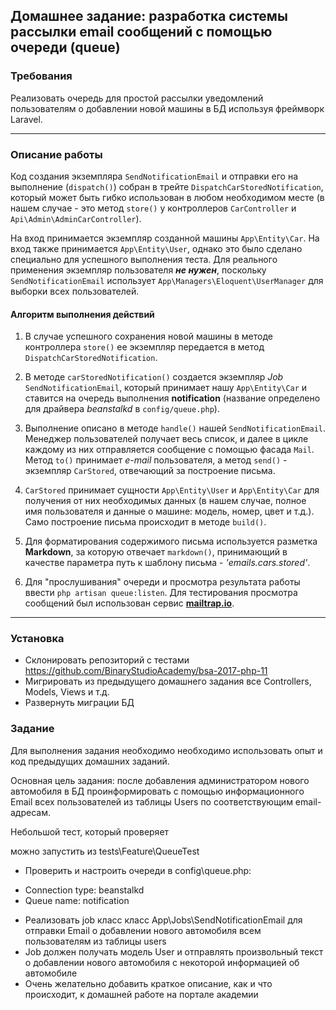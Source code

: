 ## Домашнее задание: разработка системы рассылки email сообщений с помощью очереди (queue)

### Требования
Реализовать очередь для простой рассылки уведомлений пользователям о добавлении новой машины в БД используя фреймворк Laravel.

***

### Описание работы

Код создания экземпляра ```SendNotificationEmail``` и отправки его на выполнение (```dispatch()```) собран в трейте ```DispatchCarStoredNotification```, который может быть гибко использован в любом необходимом месте (в нашем случае - это метод ```store()``` у контроллеров ```CarController``` и ```Api\Admin\AdminCarController```).  

На вход принимается экземпляр созданной машины ```App\Entity\Car```.  На вход также принимается ```App\Entity\User```, однако это было сделано специально для успешного выполнения теста. Для реального применения экземпляр пользователя ***не нужен***, поскольку ```SendNotificationEmail``` использует ```App\Managers\Eloquent\UserManager``` для выборки всех пользователей.  

#### Алгоритм выполнения действий

1. В случае успешного сохранения новой машины в методе контроллера ```store()``` ее экземпляр передается в метод ```DispatchCarStoredNotification```.

2. В методе ```carStoredNotification()``` создается экземпляр _Job_ ```SendNotificationEmail```, который принимает нашу ```App\Entity\Car``` и ставится на очередь выполнения **notification** (название определено для драйвера _beanstalkd_ в ```config/queue.php```).

3. Выполнение описано в методе ```handle()``` нашей  ```SendNotificationEmail```. Менеджер пользователей получает весь список, и далее в цикле каждому из них отправляется сообщение с помощью фасада ```Mail```. Метод ```to()``` принимает _e-mail_ пользователя, а метод ```send()``` - экземпляр ```CarStored```, отвечающий за построение письма.

4. ```CarStored``` принимает сущности ```App\Entity\User``` и ```App\Entity\Car``` для получения от них необходимых данных (в нашем случае, полное имя пользователя и данные о машине: модель, номер, цвет и т.д.). Само построение письма происходит в методе ```build()```.

5. Для форматирования содержимого письма используется разметка **Markdown**, за которую отвечает ```markdown()```, принимающий в качестве параметра путь к шаблону письма - _'emails.cars.stored'_.

6. Для "прослушивания" очереди и просмотра результата работы ввести ```php artisan queue:listen```. 
   Для тестирования просмотра сообщений был использован сервис [**mailtrap.io**](https://mailtrap.io/).

***

### Установка

* Склонировать репозиторий с тестами https://github.com/BinaryStudioAcademy/bsa-2017-php-11
* Мигрировать из предыдущего домашнего задания все Controllers, Models, Views и т.д.
* Развернуть миграции БД


### Задание

Для выполнения задания необходимо необходимо использовать опыт и код предыдущих домашних заданий.

Основная цель задания: после добавления администратором нового автомобиля в БД проинформировать с помощью информационного Email всех
пользователей из таблицы Users по соответствующим email-адресам.

Небольшой тест, который проверяет 

можно запустить из tests\Feature\QueueTest

* Проверить и настроить очереди в config\queue.php:
- Connection type: beanstalkd
- Queue name: notification

* Реализовать job класс класс App\Jobs\SendNotificationEmail для отправки Email о добавлении нового автомобиля всем пользователям из таблицы users
* Job должен получать модель User и отправлять произвольный текст о добавлении нового автомобиля с некоторой информацией об автомобиле
* Очень желательно добавить краткое описание, как и что происходит, к домашней работе на портале академии 

